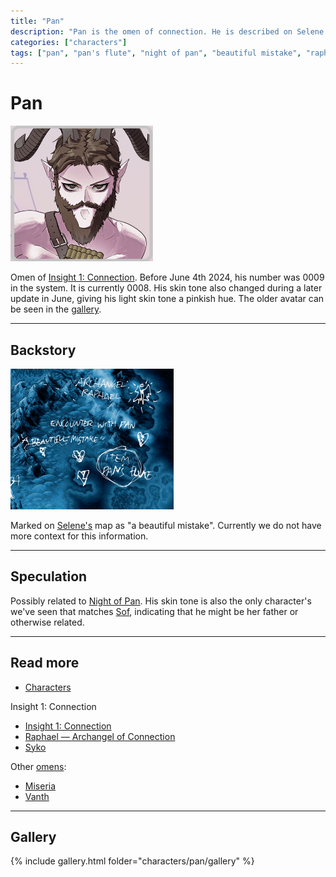 ```yaml
---
title: "Pan"
description: "Pan is the omen of connection. He is described on Selene's map as a 'beautiful mistake'."
categories: ["characters"]
tags: ["pan", "pan's flute", "night of pan", "beautiful mistake", "raphael", "youtopia"]
---
```

# Pan

![Pan's avatar after turning pink](https://raw.githubusercontent.com/bmth-arg-wiki/wiki-assets/main/characters/pan/pink_pan.png)

Omen of [Insight 1: Connection](../lore/insight1-connection). Before June 4th 2024, his number was 0009 in the system. 
It is currently 0008. His skin tone also changed during a later update in June, giving his 
light skin tone a pinkish hue.
The older avatar can be seen in the [gallery](#gallery).

***

## Backstory

![Pan on Selene's map](https://raw.githubusercontent.com/bmth-arg-wiki/wiki-assets/main/lore/insights/connection/raphael-selenes-map.png)

Marked on [Selene's](selene) map as "a beautiful mistake". Currently we do not 
have more context for this information.

***

## Speculation

Possibly related to [Night of Pan](../lore/night-of-pan). His skin 
tone is also the only character's we've seen that matches [Sof](sof), indicating 
that he might be her father or otherwise related.

***

## Read more

- [Characters](../characters)

Insight 1: Connection

- [Insight 1: Connection](../lore/insight1-connection)
- [Raphael — Archangel of Connection](raphael)
- [Syko](syko)

Other [omens](../characters#omens):

- [Miseria](miseria)
- [Vanth](vanth)

***

## Gallery

{% include gallery.html folder="characters/pan/gallery" %}